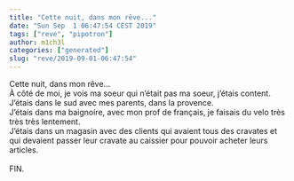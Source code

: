 ```yaml
---
title: "Cette nuit, dans mon rêve..."
date: "Sun Sep  1 06:47:54 CEST 2019"
tags: ["reve", "pipotron"]
author: m1ch3l
categories: ["generated"]
slug: "reve/2019-09-01-06:47:54"
---
```


Cette nuit, dans mon rêve...<br>
À côté de moi, je vois ma soeur qui n’était pas ma soeur, j’étais content.<br>
J’étais dans le sud avec mes parents, dans la provence.<br>
J’étais dans ma baignoire, avec mon prof de français, je faisais du velo très très très lentement.<br>
J’étais dans un magasin avec des clients qui avaient tous des cravates et qui devaient passer leur cravate au caissier pour pouvoir acheter leurs articles.<br>
<br>
FIN.<br>
<br>
